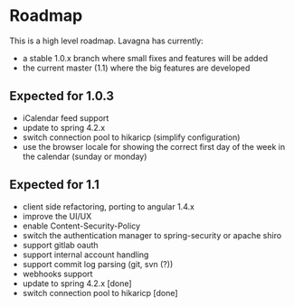 # Roadmap

This is a high level roadmap. Lavagna has currently:

 - a stable 1.0.x branch where small fixes and features will be added
 - the current master (1.1) where the big features are developed

## Expected for 1.0.3

 - iCalendar feed support
 - update to spring 4.2.x
 - switch connection pool to hikaricp (simplify configuration)
 - use the browser locale for showing the correct first day of the week in the calendar (sunday or monday)

## Expected for 1.1 

 - client side refactoring, porting to angular 1.4.x
 - improve the UI/UX
 - enable Content-Security-Policy
 - switch the authentication manager to spring-security or apache shiro
 - support gitlab oauth 
 - support internal account handling
 - support commit log parsing (git, svn (?))
 - webhooks support
 - update to spring 4.2.x [done]
 - switch connection pool to hikaricp [done]

  